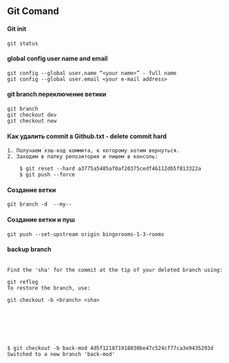 
## Git Comand


#### Git init

```text
git status

```

#### global config user name and email

```text
git config --global user.name “<your name>” - full name 
git config --global user.email <your e-mail address>

```

#### git branch переключение ветики 

```text
git branch
git checkout dev
git checkout new

```

#### Как удалить commit в Github.txt  -  delete commit hard

```text
1. Получаем хэш-код коммита, к которому хотим вернуться.
2. Заходим в папку репозитория и пишем в консоль:

    $ git reset --hard a3775a5485af0af20375cedf46112db5f813322a 
    $ git push --force

```

####  Создание ветки 

```text
git branch -d  --my--

```

####  Создание ветки и пуш

```text
git push --set-upstream origin bingorooms-1-3-rooms

```


####  backup branch

```text

Find the 'sha' for the commit at the tip of your deleted branch using: 

git reflog
To restore the branch, use: 

git checkout -b <branch> <sha>







$ git checkout -b back-mod 4d5f121871918030be47c524cf77ca3e9435293d
Switched to a new branch 'back-mod'

```


